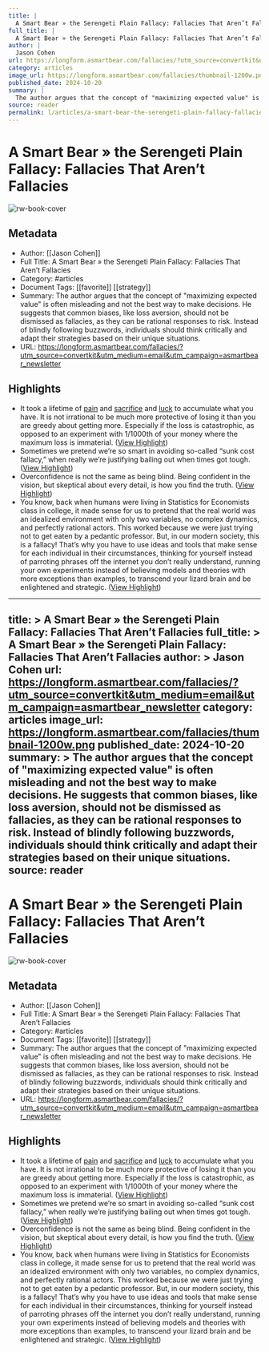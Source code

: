 ```yaml
---
title: |
  A Smart Bear » the Serengeti Plain Fallacy: Fallacies That Aren’t Fallacies
full_title: |
  A Smart Bear » the Serengeti Plain Fallacy: Fallacies That Aren’t Fallacies
author: |
  Jason Cohen
url: https://longform.asmartbear.com/fallacies/?utm_source=convertkit&utm_medium=email&utm_campaign=asmartbear_newsletter
category: articles
image_url: https://longform.asmartbear.com/fallacies/thumbnail-1200w.png
published_date: 2024-10-20
summary: |
  The author argues that the concept of "maximizing expected value" is often misleading and not the best way to make decisions. He suggests that common biases, like loss aversion, should not be dismissed as fallacies, as they can be rational responses to risk. Instead of blindly following buzzwords, individuals should think critically and adapt their strategies based on their unique situations.
source: reader
permalink: l/articles/a-smart-bear-the-serengeti-plain-fallacy-fallacies-that-aren-t-fallacies
---
```

# A Smart Bear » the Serengeti Plain Fallacy: Fallacies That Aren’t Fallacies

![rw-book-cover](https://longform.asmartbear.com/fallacies/thumbnail-1200w.png)

## Metadata
- Author: [[Jason Cohen]]
- Full Title: A Smart Bear » the Serengeti Plain Fallacy: Fallacies That Aren’t Fallacies
- Category: #articles
- Document Tags: [[favorite]] [[strategy]] 
- Summary: The author argues that the concept of "maximizing expected value" is often misleading and not the best way to make decisions. He suggests that common biases, like loss aversion, should not be dismissed as fallacies, as they can be rational responses to risk. Instead of blindly following buzzwords, individuals should think critically and adapt their strategies based on their unique situations.
- URL: https://longform.asmartbear.com/fallacies/?utm_source=convertkit&utm_medium=email&utm_campaign=asmartbear_newsletter

## Highlights
- It took a lifetime of [pain](https://longform.asmartbear.com/startups-emotionally-draining/) and [sacrifice](https://longform.asmartbear.com/sacrifice-your-health-for-your-startup/) and [luck](https://longform.asmartbear.com/lucky/) to accumulate what you have. It is not irrational to be much more protective of losing it than you are greedy about getting more. Especially if the loss is catastrophic, as opposed to an experiment with 1/1000th of your money where the maximum loss is immaterial. ([View Highlight](https://read.readwise.io/read/01jcx6gppeejte62fxfx3w0cev))
- Sometimes we pretend we’re so smart in avoiding so-called “sunk cost fallacy,” when really we’re justifying bailing out when times got tough. ([View Highlight](https://read.readwise.io/read/01jcx6j5bm9xj61qzzdqz127f9))
- Overconfidence is not the same as being blind. Being confident in the vision, but skeptical about every detail, is how you find the truth. ([View Highlight](https://read.readwise.io/read/01jcx6kqw1r7cabs2k150yj04a))
- You know, back when humans were living in Statistics for Economists class in college, it made sense for us to pretend that the real world was an idealized environment with only two variables, no complex dynamics, and perfectly rational actors. This worked because we were just trying not to get eaten by a pedantic professor.
  But, in our modern society, this is a fallacy! That’s why you have to use ideas and tools that make sense for each individual in their circumstances, thinking for yourself instead of parroting phrases off the internet you don’t really understand, running your own experiments instead of believing models and theories with more exceptions than examples, to transcend your lizard brain and be enlightened and strategic. ([View Highlight](https://read.readwise.io/read/01jcx6r87e5jpbnjnfxfydadh2))


---
title: >
  A Smart Bear » the Serengeti Plain Fallacy: Fallacies That Aren’t Fallacies
full_title: >
  A Smart Bear » the Serengeti Plain Fallacy: Fallacies That Aren’t Fallacies
author: >
  Jason Cohen
url: https://longform.asmartbear.com/fallacies/?utm_source=convertkit&utm_medium=email&utm_campaign=asmartbear_newsletter
category: articles
image_url: https://longform.asmartbear.com/fallacies/thumbnail-1200w.png
published_date: 2024-10-20
summary: >
  The author argues that the concept of "maximizing expected value" is often misleading and not the best way to make decisions. He suggests that common biases, like loss aversion, should not be dismissed as fallacies, as they can be rational responses to risk. Instead of blindly following buzzwords, individuals should think critically and adapt their strategies based on their unique situations.
source: reader
---
# A Smart Bear » the Serengeti Plain Fallacy: Fallacies That Aren’t Fallacies

![rw-book-cover](https://longform.asmartbear.com/fallacies/thumbnail-1200w.png)

## Metadata
- Author: [[Jason Cohen]]
- Full Title: A Smart Bear » the Serengeti Plain Fallacy: Fallacies That Aren’t Fallacies
- Category: #articles
- Document Tags: [[favorite]] [[strategy]] 
- Summary: The author argues that the concept of "maximizing expected value" is often misleading and not the best way to make decisions. He suggests that common biases, like loss aversion, should not be dismissed as fallacies, as they can be rational responses to risk. Instead of blindly following buzzwords, individuals should think critically and adapt their strategies based on their unique situations.
- URL: https://longform.asmartbear.com/fallacies/?utm_source=convertkit&utm_medium=email&utm_campaign=asmartbear_newsletter

## Highlights
- It took a lifetime of [pain](https://longform.asmartbear.com/startups-emotionally-draining/) and [sacrifice](https://longform.asmartbear.com/sacrifice-your-health-for-your-startup/) and [luck](https://longform.asmartbear.com/lucky/) to accumulate what you have. It is not irrational to be much more protective of losing it than you are greedy about getting more. Especially if the loss is catastrophic, as opposed to an experiment with 1/1000th of your money where the maximum loss is immaterial. ([View Highlight](https://read.readwise.io/read/01jcx6gppeejte62fxfx3w0cev))
- Sometimes we pretend we’re so smart in avoiding so-called “sunk cost fallacy,” when really we’re justifying bailing out when times got tough. ([View Highlight](https://read.readwise.io/read/01jcx6j5bm9xj61qzzdqz127f9))
- Overconfidence is not the same as being blind. Being confident in the vision, but skeptical about every detail, is how you find the truth. ([View Highlight](https://read.readwise.io/read/01jcx6kqw1r7cabs2k150yj04a))
- You know, back when humans were living in Statistics for Economists class in college, it made sense for us to pretend that the real world was an idealized environment with only two variables, no complex dynamics, and perfectly rational actors. This worked because we were just trying not to get eaten by a pedantic professor.
  But, in our modern society, this is a fallacy! That’s why you have to use ideas and tools that make sense for each individual in their circumstances, thinking for yourself instead of parroting phrases off the internet you don’t really understand, running your own experiments instead of believing models and theories with more exceptions than examples, to transcend your lizard brain and be enlightened and strategic. ([View Highlight](https://read.readwise.io/read/01jcx6r87e5jpbnjnfxfydadh2))


